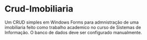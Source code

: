 # Crud-Imobiliaria
Um CRUD simples em Windows Forms para admnistração de uma imobiliaria feito como trabalho academico no curso de Sistemas de Informação.
O banco de dados deve ser configurado manualmente.
